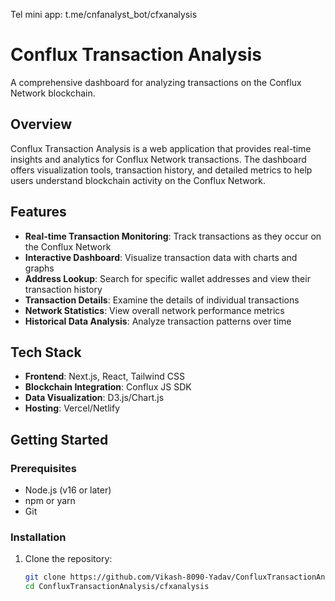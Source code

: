 Tel mini app:  t.me/cnfanalyst_bot/cfxanalysis


# Conflux Transaction Analysis

A comprehensive dashboard for analyzing transactions on the Conflux Network blockchain.

## Overview

Conflux Transaction Analysis is a web application that provides real-time insights and analytics for Conflux Network transactions. The dashboard offers visualization tools, transaction history, and detailed metrics to help users understand blockchain activity on the Conflux Network.

## Features

- **Real-time Transaction Monitoring**: Track transactions as they occur on the Conflux Network
- **Interactive Dashboard**: Visualize transaction data with charts and graphs
- **Address Lookup**: Search for specific wallet addresses and view their transaction history
- **Transaction Details**: Examine the details of individual transactions
- **Network Statistics**: View overall network performance metrics
- **Historical Data Analysis**: Analyze transaction patterns over time

## Tech Stack

- **Frontend**: Next.js, React, Tailwind CSS
- **Blockchain Integration**: Conflux JS SDK
- **Data Visualization**: D3.js/Chart.js
- **Hosting**: Vercel/Netlify

## Getting Started

### Prerequisites

- Node.js (v16 or later)
- npm or yarn
- Git

### Installation

1. Clone the repository:
   ```bash
   git clone https://github.com/Vikash-8090-Yadav/ConfluxTransactionAnalysis.git
   cd ConfluxTransactionAnalysis/cfxanalysis


   
